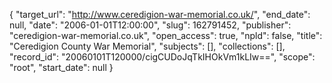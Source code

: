 {
  "target_url": "http://www.ceredigion-war-memorial.co.uk/", 
  "end_date": null, 
  "date": "2006-01-01T12:00:00", 
  "slug": 162791452, 
  "publisher": "ceredigion-war-memorial.co.uk", 
  "open_access": true, 
  "npld": false, 
  "title": "Ceredigion County War Memorial", 
  "subjects": [], 
  "collections": [], 
  "record_id": "20060101T120000/cigCUDoJqTkIHOkVm1kLIw==", 
  "scope": "root", 
  "start_date": null
}

